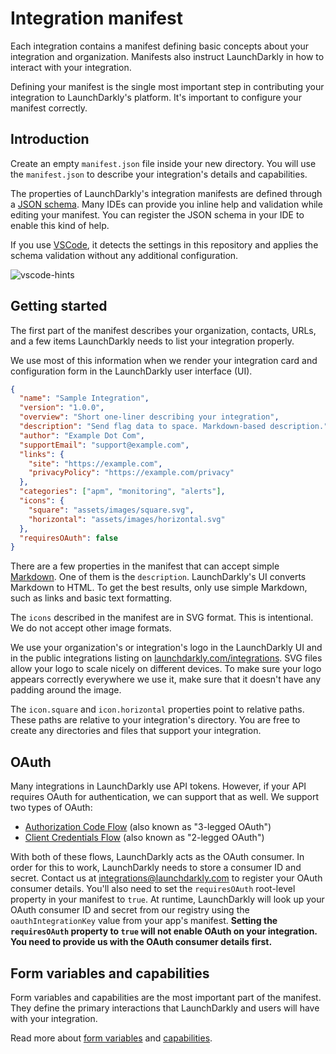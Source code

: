 # Integration manifest

Each integration contains a manifest defining basic concepts about your integration and organization. Manifests also instruct LaunchDarkly in how to interact with your integration.

Defining your manifest is the single most important step in contributing your integration to LaunchDarkly's platform. It's important to configure your manifest correctly.

## Introduction

Create an empty `manifest.json` file inside your new directory. You will use the `manifest.json` to describe your integration's details and capabilities.

The properties of LaunchDarkly's integration manifests are defined through a [JSON schema](../manifest.schema.json). Many IDEs can provide you inline help and validation while editing your manifest. You can register the JSON schema in your IDE to enable this kind of help.

If you use [VSCode](https://code.visualstudio.com/), it detects the settings in this repository and applies the schema validation without any additional configuration.

![vscode-hints](https://gist.githubusercontent.com/rmanalan/447b78a8c00a46c8638cca834c3009a3/raw/264fafe547a82ada8e5c134832bf35508a6b6458/manifest-vscode.png)

## Getting started

The first part of the manifest describes your organization, contacts, URLs, and a few items LaunchDarkly needs to list your integration properly.

We use most of this information when we render your integration card and configuration form in the LaunchDarkly user interface (UI).

```json
{
  "name": "Sample Integration",
  "version": "1.0.0",
  "overview": "Short one-liner describing your integration",
  "description": "Send flag data to space. Markdown-based description.",
  "author": "Example Dot Com",
  "supportEmail": "support@example.com",
  "links": {
    "site": "https://example.com",
    "privacyPolicy": "https://example.com/privacy"
  },
  "categories": ["apm", "monitoring", "alerts"],
  "icons": {
    "square": "assets/images/square.svg",
    "horizontal": "assets/images/horizontal.svg"
  },
  "requiresOAuth": false
}
```

There are a few properties in the manifest that can accept simple [Markdown](https://daringfireball.net/projects/markdown/). One of them is the `description`. LaunchDarkly's UI converts Markdown to HTML. To get the best results, only use simple Markdown, such as links and basic text formatting.

The `icons` described in the manifest are in SVG format. This is intentional. We do not accept other image formats.

We use your organization's or integration's logo in the LaunchDarkly UI and in the public integrations listing on [launchdarkly.com/integrations](https://launchdarkly.com/integrations/). SVG files allow your logo to scale nicely on different devices. To make sure your logo appears correctly everywhere we use it, make sure that it doesn't have any padding around the image.

The `icon.square` and `icon.horizontal` properties point to relative paths. These paths are relative to your integration's directory. You are free to create any directories and files that support your integration.

## OAuth

Many integrations in LaunchDarkly use API tokens. However, if your API requires OAuth for authentication, we can support that as well. We support two types of OAuth:

* [Authorization Code Flow](https://oauth.net/2/grant-types/authorization-code/)
  (also known as "3-legged OAuth")
* [Client Credentials Flow](https://oauth.net/2/grant-types/client-credentials/)
  (also known as "2-legged OAuth")

With both of these flows, LaunchDarkly acts as the OAuth consumer. In order for this to work, LaunchDarkly needs to store a consumer ID and secret. Contact us at [integrations@launchdarkly.com](mailto:integrations@launchdarkly.com) to register your OAuth consumer details. You'll also need to set the `requiresOAuth` root-level property in your manifest to `true`. At runtime, LaunchDarkly will look up your OAuth consumer ID and secret from our registry using the  `oauthIntegrationKey` value from your app's manifest. **Setting the `requiresOAuth` property to `true` will not enable OAuth on your integration. You need to provide us with the OAuth consumer details first.**

## Form variables and capabilities

Form variables and capabilities are the most important part of the manifest. They define the primary interactions that LaunchDarkly and users will have with your integration.

Read more about [form variables](form-variables.md) and [capabilities](capabilities.md).
